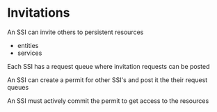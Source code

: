 Invitations
===========

An SSI can invite others to persistent resources
- entities
- services

Each SSI has a request queue where invitation requests
can be posted

An SSI can create a permit for other SSI's and post
it the their request queues

An SSI must actively commit the permit to get access
to the resources
